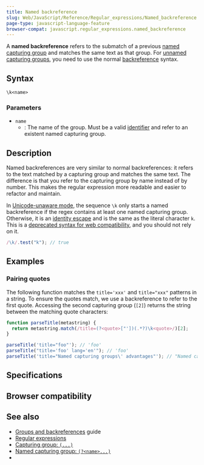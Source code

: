 ```yaml
---
title: Named backreference
slug: Web/JavaScript/Reference/Regular_expressions/Named_backreference
page-type: javascript-language-feature
browser-compat: javascript.regular_expressions.named_backreference
---
```




A **named backreference** refers to the submatch of a previous [named capturing group](/Web/JavaScript/Reference/Regular_expressions/Named_capturing_group) and matches the same text as that group. For [unnamed capturing groups](/Web/JavaScript/Reference/Regular_expressions/Capturing_group), you need to use the normal [backreference](/Web/JavaScript/Reference/Regular_expressions/Backreference) syntax.

## Syntax

```regex
\k<name>
```

### Parameters

- `name`
  - : The name of the group. Must be a valid [identifier](/Web/JavaScript/Reference/Lexical_grammar#identifiers) and refer to an existent named capturing group.

## Description

Named backreferences are very similar to normal backreferences: it refers to the text matched by a capturing group and matches the same text. The difference is that you refer to the capturing group by name instead of by number. This makes the regular expression more readable and easier to refactor and maintain.

In [Unicode-unaware mode](/Web/JavaScript/Reference/Global_Objects/RegExp/unicode#unicode-aware_mode), the sequence `\k` only starts a named backreference if the regex contains at least one named capturing group. Otherwise, it is an [identity escape](/Web/JavaScript/Reference/Regular_expressions/Character_escape) and is the same as the literal character `k`. This is a [deprecated syntax for web compatibility](/Web/JavaScript/Reference/Deprecated_and_obsolete_features#regexp), and you should not rely on it.

```js
/\k/.test("k"); // true
```

## Examples

### Pairing quotes

The following function matches the `title='xxx'` and `title="xxx"` patterns in a string. To ensure the quotes match, we use a backreference to refer to the first quote. Accessing the second capturing group (`[2]`) returns the string between the matching quote characters:

```js
function parseTitle(metastring) {
  return metastring.match(/title=(?<quote>["'])(.*?)\k<quote>/)[2];
}

parseTitle('title="foo"'); // 'foo'
parseTitle("title='foo' lang='en'"); // 'foo'
parseTitle('title="Named capturing groups\' advantages"'); // "Named capturing groups' advantages"
```

## Specifications



## Browser compatibility



## See also

- [Groups and backreferences](/Web/JavaScript/Guide/Regular_expressions/Groups_and_backreferences) guide
- [Regular expressions](/Web/JavaScript/Reference/Regular_expressions)
- [Capturing group: `(...)`](/Web/JavaScript/Reference/Regular_expressions/Capturing_group)
- [Named capturing group: `(?<name>...)`](/Web/JavaScript/Reference/Regular_expressions/Named_capturing_group)
- 
